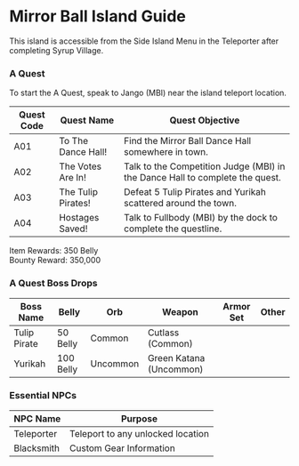 # Mirror Ball Island Guide

This island is accessible from the Side Island Menu in the Teleporter after completing Syrup Village.

### A Quest

To start the A Quest, speak to Jango (MBI) near the island teleport location.

| Quest Code| Quest Name           | Quest Objective|
|-----------|-----------           |-----------|
| A01       | To The Dance Hall!   |Find the Mirror Ball Dance Hall somewhere in town.|
| A02       | The Votes Are In!    |Talk to the Competition Judge (MBI) in the Dance Hall to complete the quest.|
| A03       | The Tulip Pirates!   |Defeat 5 Tulip Pirates and Yurikah scattered around the town.|
| A04       | Hostages Saved!      |Talk to Fullbody (MBI) by the dock to complete the questline.|

Item Rewards: 350 Belly<br>
Bounty Reward: 350,000

### A Quest Boss Drops

| Boss Name    | Belly     | Orb      | Weapon                  | Armor Set | Other     |
|--------------|-----------|----------|-------------------------|-----------|-----------|
| Tulip Pirate | 50 Belly  | Common   | Cutlass (Common)        |           |           |
| Yurikah      | 100 Belly | Uncommon | Green Katana (Uncommon) |           |           |

### Essential NPCs

| NPC Name              | Purpose                                   |
|-------------          |-----------                                |
| Teleporter            | Teleport to any unlocked location         |
| Blacksmith            | Custom Gear Information                   |